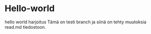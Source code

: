 # Hello-world
hello world harjoitus
Tämä on testi branch ja siinä on tehty muutoksia read.md tiedostoon.
